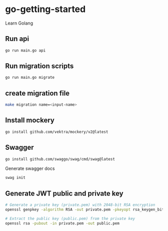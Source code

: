 # go-getting-started
Learn Golang

## Run api

```bash
go run main.go api
```

## Run migration scripts

```bash
go run main.go migrate
```

## create migration file

```bash
make migration name=<input-name>
```

## Install mockery

```bash
go install github.com/vektra/mockery/v2@latest
```

## Swagger

```bash
go install github.com/swaggo/swag/cmd/swag@latest
```

Generate swagger docs

```bash
swag init
```

## Generate JWT public and private key

```bash
# Generate a private key (private.pem) with 2048-bit RSA encryption
openssl genpkey -algorithm RSA -out private.pem -pkeyopt rsa_keygen_bits:2048

# Extract the public key (public.pem) from the private key
openssl rsa -pubout -in private.pem -out public.pem
```